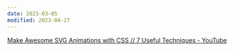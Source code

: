 ```yaml
---
date: 2023-03-05
modified: 2023-04-27
---
```


[Make Awesome SVG Animations with CSS // 7 Useful Techniques - YouTube](https://www.youtube.com/watch?v=UTHgr6NLeEw)
